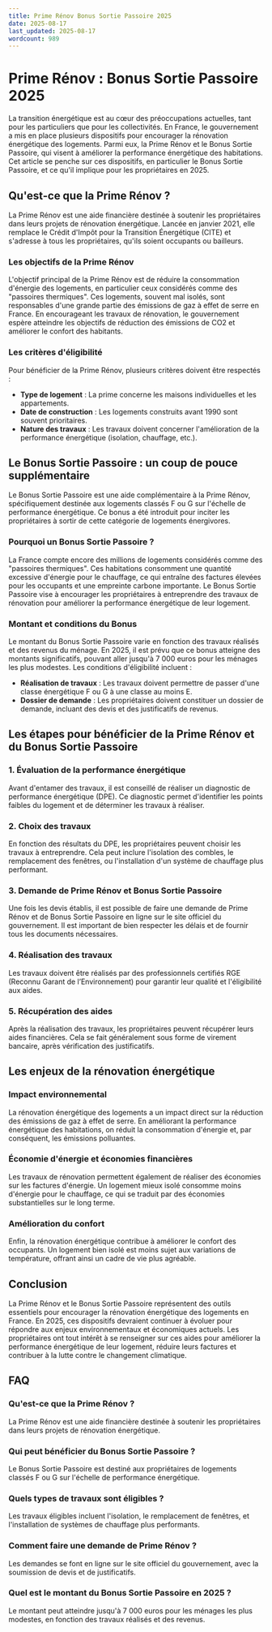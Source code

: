 ```yaml
---
title: Prime Rénov Bonus Sortie Passoire 2025
date: 2025-08-17
last_updated: 2025-08-17
wordcount: 989
---
```


# Prime Rénov : Bonus Sortie Passoire 2025

La transition énergétique est au cœur des préoccupations actuelles, tant pour les particuliers que pour les collectivités. En France, le gouvernement a mis en place plusieurs dispositifs pour encourager la rénovation énergétique des logements. Parmi eux, la Prime Rénov et le Bonus Sortie Passoire, qui visent à améliorer la performance énergétique des habitations. Cet article se penche sur ces dispositifs, en particulier le Bonus Sortie Passoire, et ce qu'il implique pour les propriétaires en 2025.

## Qu'est-ce que la Prime Rénov ?

La Prime Rénov est une aide financière destinée à soutenir les propriétaires dans leurs projets de rénovation énergétique. Lancée en janvier 2021, elle remplace le Crédit d'Impôt pour la Transition Énergétique (CITE) et s'adresse à tous les propriétaires, qu'ils soient occupants ou bailleurs. 

### Les objectifs de la Prime Rénov

L'objectif principal de la Prime Rénov est de réduire la consommation d'énergie des logements, en particulier ceux considérés comme des "passoires thermiques". Ces logements, souvent mal isolés, sont responsables d'une grande partie des émissions de gaz à effet de serre en France. En encourageant les travaux de rénovation, le gouvernement espère atteindre les objectifs de réduction des émissions de CO2 et améliorer le confort des habitants.

### Les critères d'éligibilité

Pour bénéficier de la Prime Rénov, plusieurs critères doivent être respectés :

- **Type de logement** : La prime concerne les maisons individuelles et les appartements.
- **Date de construction** : Les logements construits avant 1990 sont souvent prioritaires.
- **Nature des travaux** : Les travaux doivent concerner l'amélioration de la performance énergétique (isolation, chauffage, etc.).

## Le Bonus Sortie Passoire : un coup de pouce supplémentaire

Le Bonus Sortie Passoire est une aide complémentaire à la Prime Rénov, spécifiquement destinée aux logements classés F ou G sur l'échelle de performance énergétique. Ce bonus a été introduit pour inciter les propriétaires à sortir de cette catégorie de logements énergivores.

### Pourquoi un Bonus Sortie Passoire ?

La France compte encore des millions de logements considérés comme des "passoires thermiques". Ces habitations consomment une quantité excessive d'énergie pour le chauffage, ce qui entraîne des factures élevées pour les occupants et une empreinte carbone importante. Le Bonus Sortie Passoire vise à encourager les propriétaires à entreprendre des travaux de rénovation pour améliorer la performance énergétique de leur logement.

### Montant et conditions du Bonus

Le montant du Bonus Sortie Passoire varie en fonction des travaux réalisés et des revenus du ménage. En 2025, il est prévu que ce bonus atteigne des montants significatifs, pouvant aller jusqu'à 7 000 euros pour les ménages les plus modestes. Les conditions d'éligibilité incluent :

- **Réalisation de travaux** : Les travaux doivent permettre de passer d'une classe énergétique F ou G à une classe au moins E.
- **Dossier de demande** : Les propriétaires doivent constituer un dossier de demande, incluant des devis et des justificatifs de revenus.

## Les étapes pour bénéficier de la Prime Rénov et du Bonus Sortie Passoire

### 1. Évaluation de la performance énergétique

Avant d'entamer des travaux, il est conseillé de réaliser un diagnostic de performance énergétique (DPE). Ce diagnostic permet d'identifier les points faibles du logement et de déterminer les travaux à réaliser.

### 2. Choix des travaux

En fonction des résultats du DPE, les propriétaires peuvent choisir les travaux à entreprendre. Cela peut inclure l'isolation des combles, le remplacement des fenêtres, ou l'installation d'un système de chauffage plus performant.

### 3. Demande de Prime Rénov et Bonus Sortie Passoire

Une fois les devis établis, il est possible de faire une demande de Prime Rénov et de Bonus Sortie Passoire en ligne sur le site officiel du gouvernement. Il est important de bien respecter les délais et de fournir tous les documents nécessaires.

### 4. Réalisation des travaux

Les travaux doivent être réalisés par des professionnels certifiés RGE (Reconnu Garant de l’Environnement) pour garantir leur qualité et l'éligibilité aux aides.

### 5. Récupération des aides

Après la réalisation des travaux, les propriétaires peuvent récupérer leurs aides financières. Cela se fait généralement sous forme de virement bancaire, après vérification des justificatifs.

## Les enjeux de la rénovation énergétique

### Impact environnemental

La rénovation énergétique des logements a un impact direct sur la réduction des émissions de gaz à effet de serre. En améliorant la performance énergétique des habitations, on réduit la consommation d'énergie et, par conséquent, les émissions polluantes.

### Économie d'énergie et économies financières

Les travaux de rénovation permettent également de réaliser des économies sur les factures d'énergie. Un logement mieux isolé consomme moins d'énergie pour le chauffage, ce qui se traduit par des économies substantielles sur le long terme.

### Amélioration du confort

Enfin, la rénovation énergétique contribue à améliorer le confort des occupants. Un logement bien isolé est moins sujet aux variations de température, offrant ainsi un cadre de vie plus agréable.

## Conclusion

La Prime Rénov et le Bonus Sortie Passoire représentent des outils essentiels pour encourager la rénovation énergétique des logements en France. En 2025, ces dispositifs devraient continuer à évoluer pour répondre aux enjeux environnementaux et économiques actuels. Les propriétaires ont tout intérêt à se renseigner sur ces aides pour améliorer la performance énergétique de leur logement, réduire leurs factures et contribuer à la lutte contre le changement climatique.

## FAQ

### Qu'est-ce que la Prime Rénov ?

La Prime Rénov est une aide financière destinée à soutenir les propriétaires dans leurs projets de rénovation énergétique.

### Qui peut bénéficier du Bonus Sortie Passoire ?

Le Bonus Sortie Passoire est destiné aux propriétaires de logements classés F ou G sur l'échelle de performance énergétique.

### Quels types de travaux sont éligibles ?

Les travaux éligibles incluent l'isolation, le remplacement de fenêtres, et l'installation de systèmes de chauffage plus performants.

### Comment faire une demande de Prime Rénov ?

Les demandes se font en ligne sur le site officiel du gouvernement, avec la soumission de devis et de justificatifs.

### Quel est le montant du Bonus Sortie Passoire en 2025 ?

Le montant peut atteindre jusqu'à 7 000 euros pour les ménages les plus modestes, en fonction des travaux réalisés et des revenus.